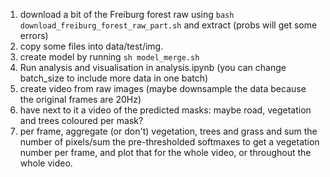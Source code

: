 1. download a bit of the Freiburg forest raw using `bash download_freiburg_forest_raw_part.sh` and extract (probs will get some errors)
2. copy some files into data/test/img.
3. create model by running `sh model_merge.sh`
4. Run analysis and visualisation in analysis.ipynb (you can change batch_size to include more data in one batch)
5. create video from raw images (maybe downsample the data because the original frames are 20Hz)
6. have next to it a video of the predicted masks: maybe road, vegetation and trees coloured per mask?
7. per frame, aggregate (or don't) vegetation, trees and grass and sum the number of pixels/sum the pre-thresholded softmaxes to get a vegetation number per frame, and plot that for the whole video, or throughout the whole video.